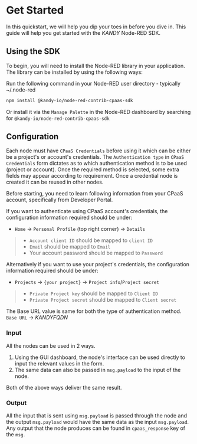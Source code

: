 # Get Started

In this quickstart, we will help you dip your toes in before you dive in. This guide will help you get started with the $KANDY$ Node-RED SDK.

## Using the SDK

To begin, you will need to install the Node-RED library in your application. The library can be installed by using the following ways:

Run the following command in your Node-RED user directory - typically ~/.node-red

```bash
npm install @kandy-io/node-red-contrib-cpaas-sdk
```

Or install it via the `Manage Palette` in the Node-RED dashboard by searching for `@kandy-io/node-red-contrib-cpaas-sdk`

## Configuration
Each node must have `CPaaS Credentials` before using it which can be either be a project's or account's credentials. The `Authentication type` in `CPaaS Credentials` form dictates as to which authentication method is to be used (project or account). Once the required method is selected, some extra fields may appear according to requirement. Once a credential node is created it can be reused in other nodes.

Before starting, you need to learn following information from your CPaaS account, specifically from Developer Portal.

If you want to authenticate using CPaaS account's credentials, the configuration information required should be under:
+ `Home` -> `Personal Profile` (top right corner) -> `Details`
> + `Account client ID` should be mapped to `client ID`
> + `Email` should be mapped to `Email`
> + Your account password should be mapped to `Password`

Alternatively if you want to use your project's credentials, the configuration information required should be under:

+ `Projects` -> `{your project}` -> `Project info`/`Project secret`
> + `Private Project key` should be mapped to `Client ID`
> + `Private Project secret` should be mapped to `Client secret`

The Base URL value is same for both the type of authentication method.
`Base URL` -> $KANDYFQDN$

### Input

All the nodes can be used in 2 ways.
1. Using the GUI dashboard, the node's interface can be used directly to input the relevant values in the form.
2. The same data can also be passed in `msg.payload` to the input of the node.

Both of the above ways deliver the same result.

### Output
All the input that is sent using `msg.payload` is passed through the node and the output `msg.payload` would have the same data as the input `msg.payload`. Any output that the node produces can be found in `cpaas_response` key of the `msg`.
